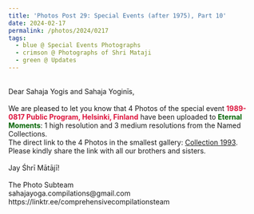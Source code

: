 ```yaml
---
title: 'Photos Post 29: Special Events (after 1975), Part 10'
date: 2024-02-17
permalink: /photos/2024/0217
tags:
  - blue @ Special Events Photographs
  - crimson @ Photographs of Shri Mataji
  - green @ Updates
---
```


<p>
<br>
Dear Sahaja Yogis and Sahaja Yoginīs,<br>
<br>
We are pleased to let you know that 4 Photos of the special event <font color="Crimson"><b>1989-0817 Public Program, Helsinki, Finland</b></font> have been uploaded to <font color="DarkGreen"><b>Eternal Moments</b></font>: 1 high resolution and 3 medium resolutions from the Named Collections.<br>
The direct link to the 4 Photos in the smallest gallery: <a href="https://eternalmoments.smugmug.com/Collections/Edward-Saugstad/1993">Collection 1993</a>.<br>
Please kindly share the link with all our brothers and sisters.<br>
<br>
Jay Śhrī Mātājī!<br>
<br>
The Photo Subteam<br>
sahajayoga.compilations@gmail.com<br>
https://linktr.ee/comprehensivecompilationsteam
</p>